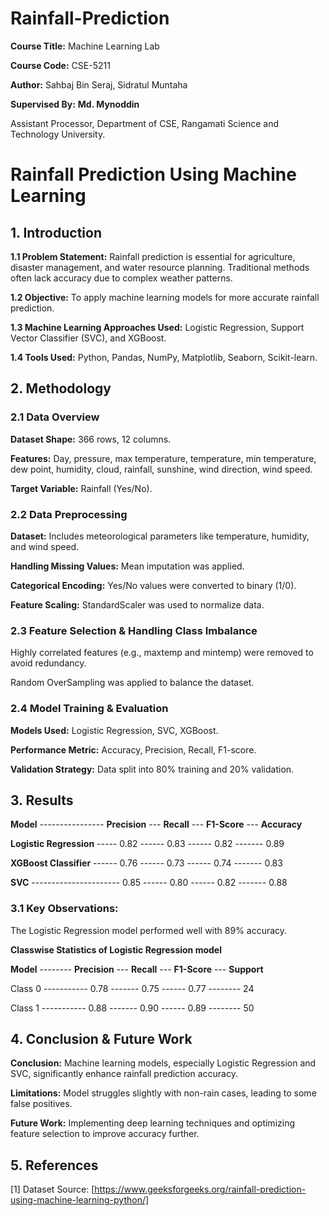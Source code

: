 # Rainfall-Prediction
**Course Title:** Machine Learning Lab 

**Course Code:** CSE-5211

**Author:** Sahbaj Bin Seraj, Sidratul Muntaha

**Supervised By:**  **Md. Mynoddin**

Assistant Processor, Department of CSE, Rangamati Science and Technology University.
# Rainfall Prediction Using Machine Learning
## 1. Introduction

**1.1 Problem Statement:** Rainfall prediction is essential for agriculture, disaster management, and water resource planning. Traditional methods often lack accuracy due to complex weather patterns.

**1.2 Objective:** To apply machine learning models for more accurate rainfall prediction.

**1.3 Machine Learning Approaches Used:** Logistic Regression, Support Vector Classifier (SVC), and XGBoost.

**1.4 Tools Used:** Python, Pandas, NumPy, Matplotlib, Seaborn, Scikit-learn.

## 2. Methodology

### 2.1 Data Overview
**Dataset Shape:** 366 rows, 12 columns.

**Features:** Day, pressure, max temperature, temperature, min temperature, dew point, humidity, cloud, rainfall, sunshine, wind direction, wind speed.

**Target Variable:** Rainfall (Yes/No).

### 2.2 Data Preprocessing

**Dataset:** Includes meteorological parameters like temperature, humidity, and wind speed.

**Handling Missing Values:** Mean imputation was applied.

**Categorical Encoding:** Yes/No values were converted to binary (1/0).

**Feature Scaling:** StandardScaler was used to normalize data.

### 2.3 Feature Selection & Handling Class Imbalance

Highly correlated features (e.g., maxtemp and mintemp) were removed to avoid redundancy.

Random OverSampling was applied to balance the dataset.

### 2.4 Model Training & Evaluation

**Models Used:** Logistic Regression, SVC, XGBoost.

**Performance Metric:** Accuracy, Precision, Recall, F1-score.

**Validation Strategy:** Data split into 80% training and 20% validation.

## 3. Results

**Model** ---------------- **Precision** --- **Recall** --- **F1-Score** --- **Accuracy**

**Logistic Regression** ----- 0.82 ------ 0.83 ------ 0.82 ------- 0.89

**XGBoost Classifier** ------ 0.76 ------ 0.73 ------ 0.74 ------- 0.83

**SVC**	---------------------- 0.85 ------ 0.80 ------ 0.82 ------- 0.88

### 3.1 Key Observations:

The Logistic Regression model performed well with 89% accuracy.

**Classwise Statistics of Logistic Regression model**

**Model** -------- **Precision** --- **Recall** ---	**F1-Score** --- **Support**

Class 0	 ----------- 0.78	------- 0.75 ------ 0.77 -------- 24

Class 1 ----------- 0.88 ------- 0.90 ------ 0.89 -------- 50

## 4. Conclusion & Future Work

**Conclusion:** Machine learning models, especially Logistic Regression and SVC, significantly enhance rainfall prediction accuracy.

**Limitations:** Model struggles slightly with non-rain cases, leading to some false positives.

**Future Work:** Implementing deep learning techniques and optimizing feature selection to improve accuracy further.

## 5. References
[1] Dataset Source: [https://www.geeksforgeeks.org/rainfall-prediction-using-machine-learning-python/]
